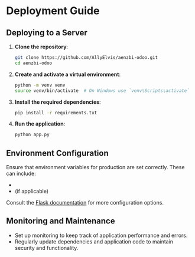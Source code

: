 # Deployment Guide

## Deploying to a Server

1. **Clone the repository**:

   ```sh
   git clone https://github.com/AllyElvis/aenzbi-odoo.git
   cd aenzbi-odoo
   ```

2. **Create and activate a virtual environment**:

   ```sh
   python -m venv venv
   source venv/bin/activate  # On Windows use `venv\Scripts\activate`
   ```

3. **Install the required dependencies**:

   ```sh
   pip install -r requirements.txt
   ```

4. **Run the application**:

   ```sh
   python app.py
   ```

## Environment Configuration

Ensure that environment variables for production are set correctly. These can include:

- 
-  (if applicable)

Consult the [Flask documentation](https://flask.palletsprojects.com/en/latest/config/) for more configuration options.

## Monitoring and Maintenance

- Set up monitoring to keep track of application performance and errors.
- Regularly update dependencies and application code to maintain security and functionality.
